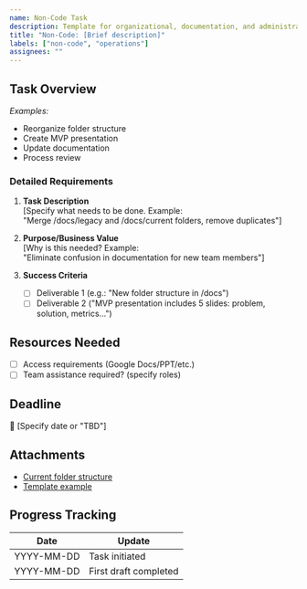 ```yaml
---
name: Non-Code Task
description: Template for organizational, documentation, and administrative tasks
title: "Non-Code: [Brief description]"
labels: ["non-code", "operations"]
assignees: ""
---
```


## Task Overview
*Examples:*
- Reorganize folder structure
- Create MVP presentation
- Update documentation
- Process review

### Detailed Requirements
1. **Task Description**  
   [Specify what needs to be done. Example:  
   "Merge /docs/legacy and /docs/current folders, remove duplicates"]

2. **Purpose/Business Value**  
   [Why is this needed? Example:  
   "Eliminate confusion in documentation for new team members"]

3. **Success Criteria**  
   - [ ] Deliverable 1 (e.g.: "New folder structure in /docs")
   - [ ] Deliverable 2 ("MVP presentation includes 5 slides: problem, solution, metrics...")

## Resources Needed
- [ ] Access requirements (Google Docs/PPT/etc.)
- [ ] Team assistance required? (specify roles)

## Deadline
📅 [Specify date or "TBD"]

## Attachments
- [Current folder structure](path)
- [Template example](URL)

## Progress Tracking
| Date       | Update                |
|------------|-----------------------|
| YYYY-MM-DD | Task initiated        |
| YYYY-MM-DD | First draft completed |